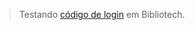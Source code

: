 > Testando [código de login](https://github.com/ky00fu/senai/tree/main/2des/fullstack/login) em Bibliotech.